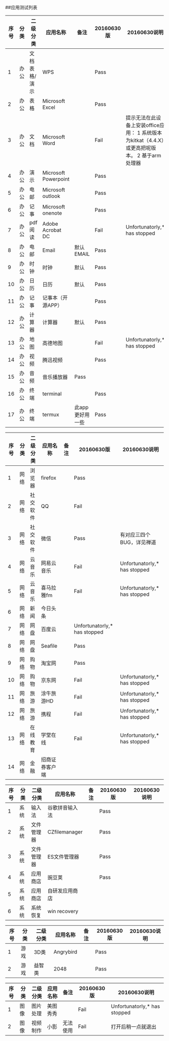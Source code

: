 ##应用测试列表

 序号|分类 | 二级分类 |应用名称 | 备注|20160630版|20160630说明
------------- | ------------- | ------------- |-------------| -------------| -------------| -------------
1|办公|文档表格/演示|WPS||Pass
2|办公|表格|Microsoft Excel||Pass
3|办公|文档|Microsoft Word||Fail|提示无法在此设备上安装office应用： 1 系统版本为kitkat（4.4.X）或更高把呢版本。 2 基于arm处理器
4|办公|演示|Microsoft Powerpoint||Pass
5|办公|电邮|Microsoft outlook||Pass
6|办公|记事|Microsoft onenote||Pass
7|办公|pdf阅读|Adobe Acrobat DC||Fail|Unfortunatorly,* has stopped
8|办公|电邮|Email|默认EMAIL|Pass|
9|办公|时钟|时钟|默认|Pass|
10|办公|日历|日历|默认|Pass|
11|办公|记事|记事本（开源APP）||Pass
12|办公|计算器|计算器|默认|Pass|
13|办公|地图|高德地图||Fail|Unfortunatorly,* has stopped
14|办公|视频|腾迅视频||Pass
15|办公|音频|音乐播放器|Pass
16|办公|终端|terminal||Pass
17|办公|终端|termux|此app更好用一些|Pass|

 序号|分类 | 二级分类 |应用名称 | 备注|20160630版|20160630说明
------------- | ------------- | ------------- |-------------| -------------| -------------| -------------
1|网络|浏览器|firefox||Pass
2|网络|社交软件|QQ||Fail
3|网络|社交软件|微信||Pass|有对应三四个BUG，详见禅道
4|网络|云音乐|网易云音乐||Fail|Unfortunatorly,* has stopped
5|网络|云音乐|喜马拉雅fm||Fail|Unfortunatorly,* has stopped
6|网络|新闻|今日头条||
7|网络|网盘|百度云||Unfortunatorly,* has stopped
8|网络|网盘|Seafile||Pass
9|网络|购物|淘宝网||Pass
10|网络|购物|京东网||Fail|Unfortunatorly,* has stopped
11|网络|旅游|涂牛旅游HD||Fail|Unfortunatorly,* has stopped
12|网络|旅游|携程||Fail|Unfortunatorly,* has stopped
13|网络|在线教育|学堂在线||Fail|Unfortunatorly,* has stopped
14|网络|金融|招商证券客户端||

 序号|分类 | 二级分类 |应用名称 | 备注|20160630版|20160630说明
------------- | ------------- | ------------- |-------------| -------------| -------------| -------------
1|系统|输入法|谷歌拼音输入法||Pass
2|系统|文件管理器|CZfilemanager||Pass
3|系统|文件管理器|ES文件管理器||Pass
4|系统|应用商店|豌豆荚||Pass
5|系统|应用商店|自研发应用商店||
6|系统|系统恢复| win recovery||

 序号|分类 | 二级分类 |应用名称 | 备注|20160630版|20160630说明
------------- | ------------- | ------------- |-------------| -------------| -------------| -------------
1|游戏|3D类|Angrybird||Pass
2|游戏|益智类|2048||Pass

 序号|分类 | 二级分类 |应用名称 | 备注|20160630版|20160630说明
------------- | ------------- | ------------- |-------------| -------------| -------------| -------------
1|图像|图片处理|美图秀秀||Fail|Unfortunatorly,* has stopped
2|图像|视频制作|小影|无法使用|Fail|打开后稍一点就退出










